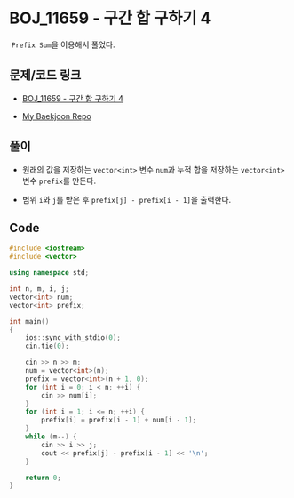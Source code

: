 # BOJ_11659 - 구간 합 구하기 4

&nbsp;`Prefix Sum`을 이용해서 풀었다.

## 문제/코드 링크

- [BOJ_11659 - 구간 합 구하기 4](https://www.acmicpc.net/problem/11659)

- [My Baekjoon Repo](https://github.com/Meantint/Baekjoon)

## 풀이

- 원래의 값을 저장하는 `vector<int>` 변수 `num`과 누적 합을 저장하는 `vector<int>` 변수 `prefix`를 만든다.

- 범위 `i`와 `j`를 받은 후 `prefix[j] - prefix[i - 1]`을 출력한다.

## Code

```cpp
#include <iostream>
#include <vector>

using namespace std;

int n, m, i, j;
vector<int> num;
vector<int> prefix;

int main()
{
    ios::sync_with_stdio(0);
    cin.tie(0);

    cin >> n >> m;
    num = vector<int>(n);
    prefix = vector<int>(n + 1, 0);
    for (int i = 0; i < n; ++i) {
        cin >> num[i];
    }
    for (int i = 1; i <= n; ++i) {
        prefix[i] = prefix[i - 1] + num[i - 1];
    }
    while (m--) {
        cin >> i >> j;
        cout << prefix[j] - prefix[i - 1] << '\n';
    }

    return 0;
}
```
